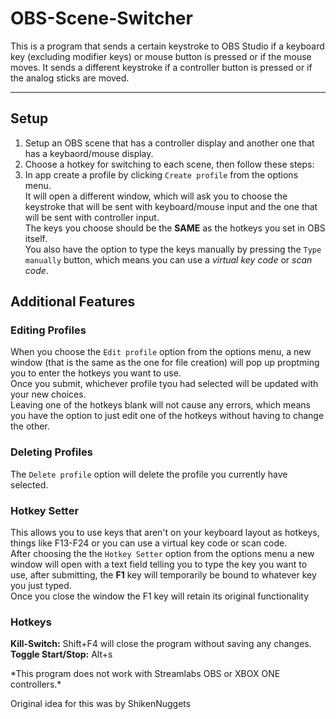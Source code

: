 # OBS-Scene-Switcher
This is a program that sends a certain keystroke to OBS Studio if a keyboard key (excluding modifier keys) or mouse button is pressed or if the mouse moves. It sends a different keystroke if a controller button is pressed or if the analog sticks are moved.

---

## Setup
1. Setup an OBS scene that has a controller display and another one that has a keybaord/mouse display.
2. Choose a hotkey for switching to each scene, then follow these steps:
3. In app create a profile by clicking `Create profile` from the options menu.\
It will open a different window, which will ask you to choose the keystroke that will be sent with keyboard/mouse input and the one that will be sent with controller input.\
The keys you choose should be the **SAME** as the hotkeys you set in OBS itself.\
You also have the option to type the keys manually by pressing the `Type manually` button, which means you can use a *virtual key code* or *scan code*.

## Additional Features

### Editing Profiles

When you choose the `Edit profile` option from the options menu, a new window (that is the same as the one for file creation) will pop up proptming you to enter the hotkeys you want to use.\
Once you submit, whichever profile tyou had selected will be updated with your new choices.\
Leaving one of the hotkeys blank will not cause any errors, which means you have the option to just edit one of the hotkeys without having to change the other.

### Deleting Profiles

The `Delete profile` option will delete the profile you currently have selected.

### Hotkey Setter

This allows you to use keys that aren't on your keyboard layout as hotkeys, things like F13-F24 or you can use a virtual key code or scan code.\
After choosing the the `Hotkey Setter` option from the options menu a new window will open with a text field telling you to type the key you want to use, after submitting, the **F1** key will temporarily be bound to whatever key you just typed.\
Once you close the window the F1 key will retain its original functionality

### Hotkeys

**Kill-Switch:** Shift+F4 will close the program without saving any changes.\
**Toggle Start/Stop:** Alt+s

\*This program does not work with Streamlabs OBS or XBOX ONE controllers.*

Original idea for this was by ShikenNuggets
